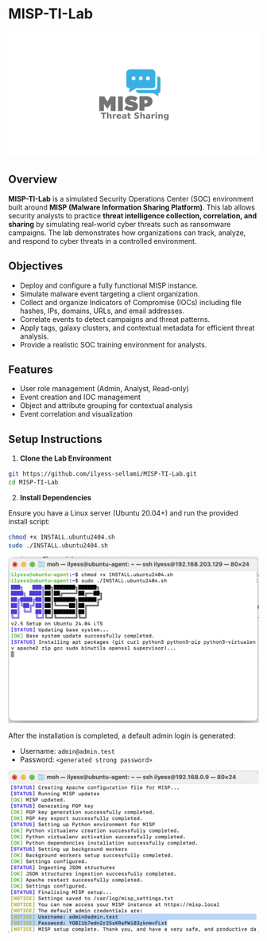 # MISP-TI-Lab

![MISP Image](/screenshots/misp.png)


## Overview
**MISP-TI-Lab** is a simulated Security Operations Center (SOC) environment built around **MISP (Malware Information Sharing Platform)**. This lab allows security analysts to practice **threat intelligence collection, correlation, and sharing** by simulating real-world cyber threats such as ransomware campaigns. The lab demonstrates how organizations can track, analyze, and respond to cyber threats in a controlled environment.


## Objectives
- Deploy and configure a fully functional MISP instance.
- Simulate malware event targeting a client organization.
- Collect and organize Indicators of Compromise (IOCs) including file hashes, IPs, domains, URLs, and email addresses.
- Correlate events to detect campaigns and threat patterns.
- Apply tags, galaxy clusters, and contextual metadata for efficient threat analysis.
- Provide a realistic SOC training environment for analysts.

## Features
- User role management (Admin, Analyst, Read-only)
- Event creation and IOC management
- Object and attribute grouping for contextual analysis
- Event correlation and visualization


## Setup Instructions

1. **Clone the Lab Environment**  

```bash
git https://github.com/ilyess-sellami/MISP-TI-Lab.git
cd MISP-TI-Lab
```

2. **Install Dependencies**

Ensure you have a Linux server (Ubuntu 20.04+) and run the provided install script:

```bash
chmod +x INSTALL.ubuntu2404.sh
sudo ./INSTALL.ubuntu2404.sh
```

![MISP Install](/screenshots/misp_install.png)

After the installation is completed, a default admin login is generated:

- Username: `admin@admin.test`
- Password: `<generated strong password>`

![MISP Default Credentials](/screenshots/misp_default_credentials.png)